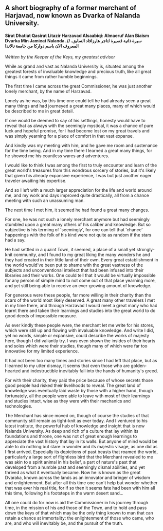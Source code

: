 <head>
  <title>Dvarsya Kilasya Ch Itihasah</title>
</head>

## A short biography of a former merchant of Harjavad, now known as Dvarka of Nalanda University.

#### Sirat Dhatiat Qasirat Litazir Harzavad Alsaabiqi: Almaeruf Alan Biaism Dvarka Min Jamieat Nalanda. // سيرة ذاتية قصيرة لتاجر هارزافاد السابق، المعروف الآن باسم دواركا من جامعة نالاندا

_Written by the Keeper of the Keys, my greatest advisor_

While as grand and vast as Nalanda University is, situated among the greatest forests of invaluable knowledge and precious truth, like all great things it came from rather humble beginnings.

The first time I came across the great Commissioner, he was just another lonely merchant, by the name of Harzavad. 

Lonely as he was, by this time one could tell he had already seen a great many things and had journeyed a great many places, many of which would be described to me in great detail. 

If one would be deemed to say of his settlings, honesty would have to reveal that as always with the seemingly mystical, it was a chance of pure luck and hopeful promise, for I had become lost on my great travels and was simply yearning for a place of comfort in that vast expanse.

And kindly was my meeting with him, and he gave me room and sustenance for the time being. And in my time there I learned a great many things, for he showed me his countless wares and adventures.

I would like to think I was among the first to truly encounter and learn of the great world's treasures from this wondrous sorcery of stories, but it's likely that given his already expansive experience, I was but just another eager traveler awaiting his expertise.

And so I left with a much larger appreciation for the life and world around me, and my work and days improved quite drastically, all from a chance meeting with such an unassuming man.

The next time I met him, it seemed he had found a great many changes.

For one, he was not such a lonely merchant anymore but had seemingly stumbled upon a great many others of his caliber and knowledge. But so subjective is his terming of 'seemingly', for one can tell that 'chance' happenings with the folk of his kind were not quite as random if the stars had a say. 

He had settled in a quaint Town, it seemed, a place of a small yet strongly-knit community, and I found to my great liking the many wonders he and they had created in their little land of their own. Every great establishment in the world would've been put to shame with the great vastness of the subjects and unconventional intellect that had been infused into their libraries and their works. One could tell that it would be virtually impossible for any person of simple mind to not come out of that place yearning more, and yet still being able to receive an ever-growing amount of knowledge.

For generous were these people, far more willing in their charity than the scars of the world most likely deserved. A great many other travelers I met in my time there, and through Harzavad I would meet a great many who had learnt there and taken their learnings and studies into the great world to do good deeds of impossible measure.

As ever kindly these people were, the merchant let me write for his stores, which were still up and flowing with invaluable knowledge. And write I did, yet no words, simple or expansive, could describe the works of majesty here, though I did valiantly try. I was even shown the insides of their hearts and soles which were their studies, though many of which were far too innovative for my limited experience.

It had not been too many times and stories since I had left that place, but as I learned to my utter dismay, it seems that even those who are golden-hearted and indestructible inevitably fall into the hands of humanity's greed.

For with their charity, they paid the price because of whose secrets those good people had risked their livelihoods to reveal. The great land of knowledge was eventually laid waste by those with a higher hand, though fortunately, all the people were able to leave with most of their learnings and studies intact, wise as they were with their mechanics and technologies.

The Merchant has since moved on, though of course the studies of that community still remain as tight-knit as ever today. And I ventured to his latest institute, the powerful hub of knowledge and insight that is now Nalanda University. As deep and rich of a culture that lay within its foundations and throne, one was not of great enough learnings to appreciate the vast history that lay in its walls. But anyone of mind would be able to do nothing but stare in wonder and its majestic visage, as one did as I first arrived. Especially its depictions of past beasts that roamed the world, particularly a large sort of flightless bird that the Merchant revealed to me was akin to a spirit animal in his belief, a part of nature's past that developed from a humble past and seemingly dismal abilities, and yet thrived as what it eventually became. Now he is known as the great Dvaraka, known across the lands as an innovator and bringer of wisdom and enlightenment. But after all this time one can't help but wonder whether that was ever his real title, for if so then it seems fate had been with him all this time, following his footsteps in the warm desert sand...

All one could do for now is aid the Commissioner in his journey through time, in the mission of his and those of the Town, and to hold and pass down the keys of that which may be the only thing known to man that can retain a chance at immortality: the enlightenment of those who came, who are, and who will inevitably be, and the pursuit of the truth.
